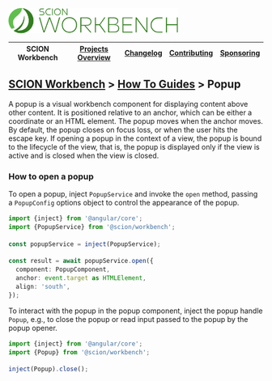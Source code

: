 <a href="/README.md"><img src="/resources/branding/scion-workbench-banner.svg" height="50" alt="SCION Workbench"></a>

| SCION Workbench | [Projects Overview][menu-projects-overview] | [Changelog][menu-changelog] | [Contributing][menu-contributing] | [Sponsoring][menu-sponsoring] |  
| --- | --- | --- | --- | --- |

## [SCION Workbench][menu-home] > [How To Guides][menu-how-to] > Popup

A popup is a visual workbench component for displaying content above other content. It is positioned relative to an anchor,
which can be either a coordinate or an HTML element. The popup moves when the anchor moves. By default, the popup closes on focus loss, or when the user hits the escape key. If opening a popup in the context of a view, the popup is bound to the lifecycle of the view, that is, the popup is displayed only if the view is active and is closed when the view is closed.

### How to open a popup
To open a popup, inject `PopupService` and invoke the `open` method, passing a `PopupConfig` options object to control the appearance of the popup.

```ts
import {inject} from '@angular/core';
import {PopupService} from '@scion/workbench';

const popupService = inject(PopupService);

const result = await popupService.open({
  component: PopupComponent,
  anchor: event.target as HTMLElement,
  align: 'south',
});
```

To interact with the popup in the popup component, inject the popup handle `Popup`, e.g., to close the popup or read input passed to the popup by the popup opener.


```typescript
import {inject} from '@angular/core';
import {Popup} from '@scion/workbench';

inject(Popup).close();
```

[menu-how-to]: /docs/site/howto/how-to.md

[menu-home]: /README.md
[menu-projects-overview]: /docs/site/projects-overview.md
[menu-changelog]: /docs/site/changelog.md
[menu-contributing]: /CONTRIBUTING.md
[menu-sponsoring]: /docs/site/sponsoring.md
